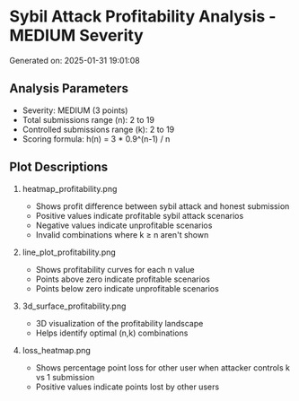 # Sybil Attack Profitability Analysis - MEDIUM Severity
Generated on: 2025-01-31 19:01:08

## Analysis Parameters
- Severity: MEDIUM (3 points)
- Total submissions range (n): 2 to 19
- Controlled submissions range (k): 2 to 19
- Scoring formula: h(n) = 3 * 0.9^(n-1) / n

## Plot Descriptions
1. heatmap_profitability.png
   - Shows profit difference between sybil attack and honest submission
   - Positive values indicate profitable sybil attack scenarios
   - Negative values indicate unprofitable scenarios
   - Invalid combinations where k ≥ n aren't shown

2. line_plot_profitability.png
   - Shows profitability curves for each n value
   - Points above zero indicate profitable scenarios
   - Points below zero indicate unprofitable scenarios

3. 3d_surface_profitability.png
   - 3D visualization of the profitability landscape
   - Helps identify optimal (n,k) combinations

4. loss_heatmap.png
   - Shows percentage point loss for other user when attacker controls k vs 1 submission
   - Positive values indicate points lost by other users
